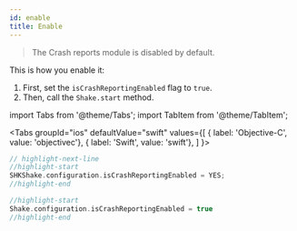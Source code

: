 ```yaml
---
id: enable
title: Enable
---
```


>The Crash reports module is disabled by default.

This is how you enable it:
1. First, set the `isCrashReportingEnabled` flag to `true`.
1. Then, call the `Shake.start` method.

import Tabs from '@theme/Tabs'; 
import TabItem from '@theme/TabItem';

<Tabs
  groupId="ios"
  defaultValue="swift"
  values={[
    { label: 'Objective-C', value: 'objectivec'},
    { label: 'Swift', value: 'swift'},
  ]
}>

<TabItem value="objectivec">

```objectivec title="AppDelegate.m"
// highlight-next-line
//highlight-start 
SHKShake.configuration.isCrashReportingEnabled = YES; 
//highlight-end
```

</TabItem><TabItem value="swift">

```swift title="AppDelegate.swift"
//highlight-start
Shake.configuration.isCrashReportingEnabled = true
//highlight-end
```

</TabItem></Tabs>
